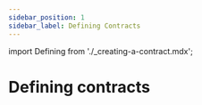 ```yaml
---
sidebar_position: 1
sidebar_label: Defining Contracts
---
```


import Defining from './\_creating-a-contract.mdx';

# Defining contracts

<Defining/>
